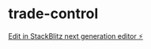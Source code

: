 # trade-control

[Edit in StackBlitz next generation editor ⚡️](https://stackblitz.com/~/github.com/yashcrest/trade-control)